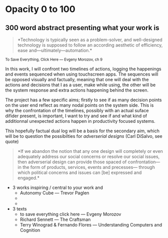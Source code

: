 # Opacity 0 to 100
## 300 word abstract presenting what your work is

<blockquote>
*Technology is typically seen as a problem-solver, and well-designed technology is supposed to follow an according aesthetic of efficiency, ease and—ultimately—automation.*
</blockquote>

<small>To Save Everything, Click Here — Evgeny Morozov, ch 9</small>

In this work, I will confront two timelines of actions, logging the happenings and events sequenced when using touchscreen apps. The sequences will be opposed visually and factually, meaning that one will deal with the actions and decisions that I as a user, make while using, the other will be the system response and extra actions happening behind the screen.

The project has a few specific aims; firstly to see if as many decision points on the user end reflect as many nodal points on the system side. This is why the confrontation of the timelines, possibly with an actual suface difider present, is important, I want to try and see if and what kind of additionnal unexpected actions happen in productivity focused systems.

This hopefully factual dual log will be a basis for the secondary aim, which will be to question the possibilties for *adverserial designs* (Carl DiSalvo, see quote)

<blockquote>
*If we abandon the notion that any one design will completely or even adequately address our social concerns or resolve our social issues, then adverserial design can provide those spaced of confrontation—in the form of products, services, events and precesses— through which political concerns and issues can [be] expressed and engaged.*
</blockquote>

* 3 works inspiring / central to your work and
  * Autonomy Cube — Trevor Paglen
  *
  * 
* 3 texts
  * to save everything click here — Evgeny Morozov
  * Richard Sennett — The Craftsman
  * Terry Winograd & Fernando Flores — Understanding Computers and Cognition
